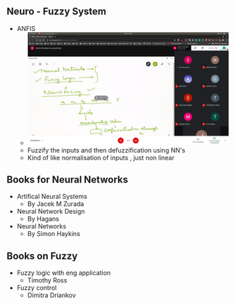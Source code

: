 ## Neuro - Fuzzy System
- ANFIS
  - ![neuro-fuzzy](neuro-fuzzy.jpg)
  - Fuzzify the inputs and then defuzzification using NN's
  - Kind of like normalisation of inputs , just non linear

## Books for Neural Networks 
- Artifical Neural Systems
  - By Jacek M Zurada
- Neural Network Design
  - By Hagans
- Neural Networks
  - By Simon Haykins

## Books on Fuzzy
- Fuzzy logic with eng application
  - Timothy Ross
- Fuzzy control
  - Dimitra Driankov
